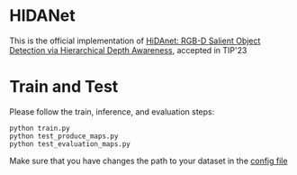 # HIDANet

This is the official implementation of [HiDAnet: RGB-D Salient Object Detection via Hierarchical Depth Awareness](https://arxiv.org/pdf/2301.07405.pdf), accepted in TIP'23


# Train and Test

Please follow the train, inference, and evaluation steps:

```
python train.py
python test_produce_maps.py
python test_evaluation_maps.py
```

Make sure that you have changes the path to your dataset in the [config file](https://github.com/Zongwei97/HIDANet/blob/main/Code/utils/options.py)
